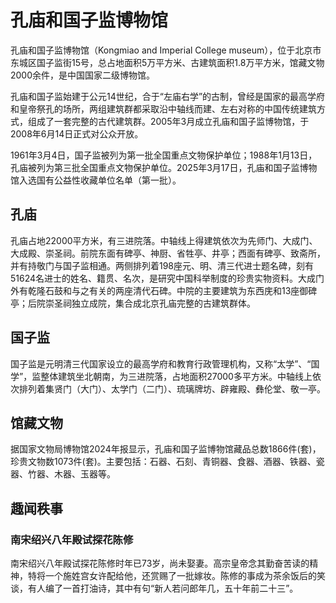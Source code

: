 # 孔庙和国子监博物馆

孔庙和国子监博物馆（Kongmiao and Imperial College museum），位于北京市东城区国子监街15号，总占地面积5万平方米、古建筑面积1.8万平方米，馆藏文物2000余件，是中国国家二级博物馆。

孔庙和国子监始建于公元14世纪，合于“左庙右学”的古制，曾经是国家的最高学府和皇帝祭孔的场所，两组建筑群都采取沿中轴线而建、左右对称的中国传统建筑方式，组成了一套完整的古代建筑群。2005年3月成立孔庙和国子监博物馆，于2008年6月14日正式对公众开放。

1961年3月4日，国子监被列为第一批全国重点文物保护单位；1988年1月13日，孔庙被列为第三批全国重点文物保护单位。2025年3月17日，孔庙和国子监博物馆入选国有公益性收藏单位名单（第一批）。

## 孔庙

孔庙占地22000平方米，有三进院落。中轴线上得建筑依次为先师门、大成门、大成殿、崇圣祠。前院东面有碑亭、神厨、省牲亭、井亭；西面有碑亭、致斋所，并有持敬门与国子监相通。两侧排列着198座元、明、清三代进士题名碑，刻有51624名进士的姓名、籍贯、名次，是研究中国科举制度的珍贵实物资料。大成门外有乾隆石鼓和与之有关的两座清代石碑。中院的主要建筑为东西庑和13座御碑亭；后院崇圣祠独立成院，集合成北京孔庙完整的古建筑群体。

## 国子监

国子监是元明清三代国家设立的最高学府和教育行政管理机构，又称“太学”、“国学”，监整体建筑坐北朝南，为三进院落，占地面积27000多平方米。中轴线上依次排列着集贤门（大门）、太学门（二门）、琉璃牌坊、辟雍殿、彝伦堂、敬一亭。

## 馆藏文物

据国家文物局博物馆2024年报显示，孔庙和国子监博物馆藏品总数1866件(套)，珍贵文物数1073件(套)。主要包括：石器、石刻、青铜器、食器、酒器、铁器、瓷器、竹器、木器、玉器等。

## 趣闻秩事

### 南宋绍兴八年殿试探花陈修

南宋绍兴八年殿试探花陈修时年已73岁，尚未娶妻。高宗皇帝念其勤奋苦读的精神，特将一个施姓宫女许配给他，还赏赐了一批嫁妆。陈修的事成为茶余饭后的笑谈，有人编了一首打油诗，其中有句“新人若问郎年几，五十年前二十三”。
